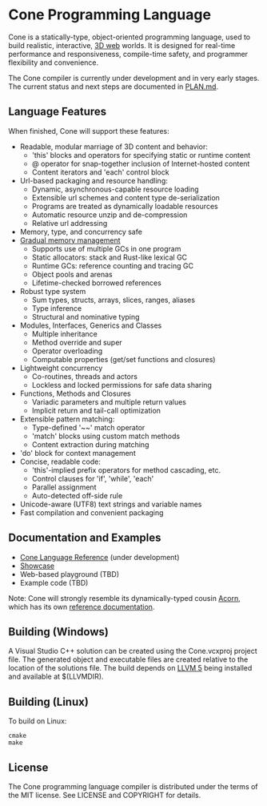 # Cone Programming Language
Cone is a statically-type, object-oriented programming language, 
used to build realistic, interactive, [3D web][3dweb] worlds.
It is designed for real-time performance and responsiveness, compile-time safety, 
and programmer flexibility and convenience.

The Cone compiler is currently under development and in very early stages.
The current status and next steps are documented in [PLAN.md][plan].

## Language Features

When finished, Cone will support these features:

- Readable, modular marriage of 3D content and behavior:
  - 'this' blocks and operators for specifying static or runtime content
  - @ operator for snap-together inclusion of Internet-hosted content
  - Content iterators and 'each' control block
- Url-based packaging and resource handling:
  - Dynamic, asynchronous-capable resource loading
  - Extensible url schemes and content type de-serialization
  - Programs are treated as dynamically loadable resources
  - Automatic resource unzip and de-compression
  - Relative url addressing
- Memory, type, and concurrency safe
- [Gradual memory management][gmm]
  - Supports use of multiple GCs in one program
  - Static allocators: stack and Rust-like lexical GC
  - Runtime GCs: reference counting and tracing GC
  - Object pools and arenas
  - Lifetime-checked borrowed references
- Robust type system
  - Sum types, structs, arrays, slices, ranges, aliases
  - Type inference
  - Structural and nominative typing
- Modules, Interfaces, Generics and Classes
  - Multiple inheritance
  - Method override and super
  - Operator overloading
  - Computable properties (get/set functions and closures)
- Lightweight concurrency
  - Co-routines, threads and actors
  - Lockless and locked permissions for safe data sharing
- Functions, Methods and Closures
  - Variadic parameters and multiple return values
  - Implicit return and tail-call optimization
- Extensible pattern matching:
  - Type-defined '~~' match operator
  - 'match' blocks using custom match methods
  - Content extraction during matching
- 'do' block for context management
- Concise, readable code:
  - 'this'-implied prefix operators for method cascading, etc.
  - Control clauses for 'if', 'while', 'each'
  - Parallel assignment
  - Auto-detected off-side rule
- Unicode-aware (UTF8) text strings and variable names
- Fast compilation and convenient packaging

## Documentation and Examples

 - [Cone Language Reference][coneref] (under development)
 - [Showcase][showcase]
 - Web-based playground (TBD)
 - Example code (TBD)

Note: Cone will strongly resemble its dynamically-typed cousin [Acorn][acorn],
which has its own [reference documentation][acornref].

## Building (Windows)

A Visual Studio C++ solution can be created using the Cone.vcxproj project file.
The generated object and executable files are created relative to the location of the 
solutions file. The build depends on [LLVM 5][llvm] being installed and available at $(LLVMDIR).

## Building (Linux)

To build on Linux:

	cmake
	make

## License

The Cone programming language compiler is distributed under the terms of the MIT license. 
See LICENSE and COPYRIGHT for details.

[3dweb]: http://web3d.jondgoodwin.com/faq.html
[gmm]: http://jondgoodwin.com/pling/gmm.pdf
[plan]: https://github.com/jondgoodwin/cone/blob/master/PLAN.md
[coneref]: http://web3d.jondgoodwin.com/cone
[showcase]: http://web3d.jondgoodwin.com/cone/showcase.html
[acorn]: https://github.com/jondgoodwin/acornvm
[acornref]: http://web3d.jondgoodwin.com/acorn
[llvm]: https://llvm.org/